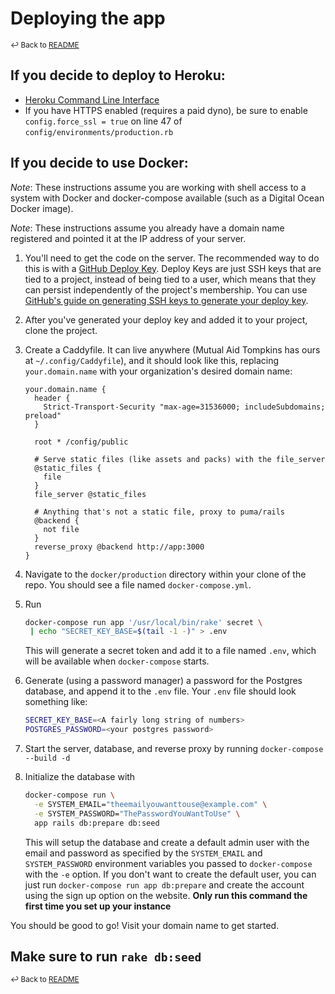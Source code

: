 # Deploying the app

<sub>↩ Back to [README](/README.md)</sub>

## If you decide to deploy to Heroku:
* [Heroku Command Line Interface](https://devcenter.heroku.com/categories/command-line)
* If you have HTTPS enabled (requires a paid dyno), be sure to enable `config.force_ssl = true` on line 47 of `config/environments/production.rb`

## If you decide to use Docker:

_Note_: These instructions assume you are working with shell access to a system with Docker and docker-compose available (such as a Digital Ocean Docker image).

_Note_: These instructions assume you already have a domain name registered and pointed it at the
IP address of your server.

1. You'll need to get the code on the server. The recommended way to do this is with a [GitHub Deploy Key](https://developer.github.com/v3/guides/managing-deploy-keys/). Deploy Keys are just SSH keys that are tied to a project, instead of being tied to a user, which means that they can persist independently of the project's membership. You can use [GitHub's guide on generating SSH keys to generate your deploy key](https://help.github.com/en/github/authenticating-to-github/generating-a-new-ssh-key-and-adding-it-to-the-ssh-agent).
2. After you've generated your deploy key and added it to your project, clone the project.
3. Create a Caddyfile. It can live anywhere (Mutual Aid Tompkins has ours at `~/.config/Caddyfile`), and it should look like this, replacing `your.domain.name` with your organization's desired domain name:

   ```
   your.domain.name {
     header {
       Strict-Transport-Security "max-age=31536000; includeSubdomains; preload"
     }

     root * /config/public

     # Serve static files (like assets and packs) with the file_server
     @static_files {
       file
     }
     file_server @static_files

     # Anything that's not a static file, proxy to puma/rails
     @backend {
       not file
     }
     reverse_proxy @backend http://app:3000
   }
   ```

4. Navigate to the `docker/production` directory within your clone of the repo. You should see a file named `docker-compose.yml`.
5. Run
   ```bash
   docker-compose run app '/usr/local/bin/rake' secret \
    | echo "SECRET_KEY_BASE=$(tail -1 -)" > .env
   ```
   This will generate a secret token and add it to a file named `.env`, which will be available when
   `docker-compose` starts.
6. Generate (using a password manager) a password for the Postgres database, and append it to the `.env` file. Your `.env` file should look something like:
   ```bash
   SECRET_KEY_BASE=<A fairly long string of numbers>
   POSTGRES_PASSWORD=<your postgres password>
   ```
7. Start the server, database, and reverse proxy by running `docker-compose --build -d`
8. Initialize the database with
   ```bash
   docker-compose run \
     -e SYSTEM_EMAIL="theemailyouwanttouse@example.com" \
     -e SYSTEM_PASSWORD="ThePasswordYouWantToUse" \
     app rails db:prepare db:seed
   ```
   This will setup the database and create a default admin user with the email and password as  specified by the `SYSTEM_EMAIL` and `SYSTEM_PASSWORD` environment variables you passed to  `docker-compose` with the `-e` option. If you don't want to create the default user, you can just  run `docker-compose run app db:prepare` and create the account using the sign up option on the  website. **Only run this command the first time you set up your instance**

You should be good to go! Visit your domain name to get started.

## Make sure to run `rake db:seed`


<sub>↩ Back to [README](/README.md)</sub>
